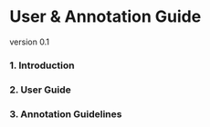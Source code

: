 # User & Annotation Guide
version 0.1

### 1. Introduction

### 2. User Guide

### 3. Annotation Guidelines
